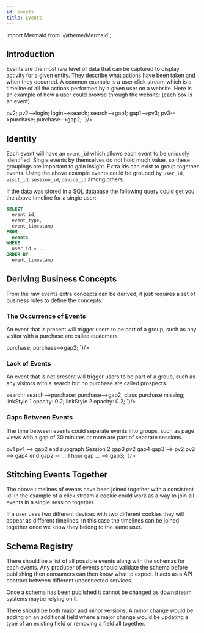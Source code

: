 ```yaml
---
id: events
title: Events
---
```


import Mermaid from '@theme/Mermaid';

## Introduction

Events are the most raw level of data that can be captured to display activity for a given entity. They describe what actions have been taken and when they occurred. A common example is a user click stream which is a timeline of all the actions performed by a given user on a website. Here is an example of how a user could browse through the website: (each box is an event)

<div>
<Mermaid chart={`
  graph TB;
    pv1([Page View]);
    pv2([Page View]);
    login([Login]);
    search([Search]);
    gap1([...]);
    pv3([Page View]);
    purchase([Purchase]);
    gap2([...]);
    pv1-->pv2;
    pv2-->login;
    login-->search;
    search-->gap1;
    gap1-->pv3;
    pv3-->purchase;
    purchase-->gap2;
`}/>
</div>

## Identity

Each event will have an `event_id` which allows each event to be uniquely identified. Single events by themselves do not hold much value, so these groupings are important to gain insight. Extra ids can exist to group together events. Using the above example events could be grouped by `user_id`, `visit_id`, `session_id`, `device_id` among others.



If the data was stored in a SQL database the following query could get you the above timeline for a single user:

```sql
SELECT
  event_id,
  event_type,
  event_timestamp
FROM
  events
WHERE
  user_id = ...
ORDER BY
  event_timestamp
```

## Deriving Business Concepts

From the raw events extra concepts can be derived, it just requires a set of business rules to define the concepts.

### The Occurrence of Events

An event that is present will trigger users to be part of a group, such as any visitor with a purchase are called customers.

<div>
<Mermaid chart={`
  graph TB;
    gap1([...]);
    gap2([...]);
    purchase([Purchase]);
    gap1-->purchase;
    purchase-->gap2;
`}/>
</div>

### Lack of Events

An event that is not present will trigger users to be part of a group, such as any visitors with a search but no purchase are called prospects.

<div>
<Mermaid chart={`
  graph TB;
    classDef missing opacity: 0.2,text-decoration: line-through;
    gap1([...]);
    gap2([...]);
    search([Search]);
    purchase([Purchase]);
    gap1-->search;
    search-->purchase;
    purchase-->gap2;
    class purchase missing;
    linkStyle 1 opacity: 0.2;
    linkStyle 2 opacity: 0.2;
`}/>
</div>

### Gaps Between Events

The time between events could separate events into groups, such as page views with a gap of 30 minutes or more are part of separate sessions.

<div>
<Mermaid chart={`
  graph TB;
    gap1([...]);
    gap2([...]);
    gap3([...]);
    gap4([...]);
    pv1([Page View]);
    pv2([Page View]);
    subgraph Session 1
      gap1
      pv1
      gap2
      gap1 --> pv1
      pv1 --> gap2
    end
    subgraph Session 2
      gap3
      pv2
      gap4
      gap3 --> pv2
      pv2 --> gap4
    end
    gap2 -- ... 1 hour gap ... --> gap3;
`}/>

</div>

## Stitching Events Together

The above timelines of events have been joined together with a consistent id. In the example of a click stream a cookie could work as a way to join all events in a single session together.

If a user uses two different devices with two different cookies they will appear as different timelines. In this case the timelines can be joined together once we know they belong to the same user.

## Schema Registry

There should be a list of all possible events along with the schemas for each events. Any producer of events should validate the schema before publishing then consumers can then know what to expect. It acts as a API contract between different unconnected services.

Once a schema has been published it cannot be changed as downstream systems maybe relying on it.

There should be both major and minor versions. A minor change would be adding on an additional field where a major change would be updating a type of an existing field or removing a field all together.
